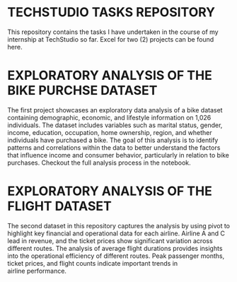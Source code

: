 # TECHSTUDIO TASKS REPOSITORY

This repository contains the tasks I have undertaken in the course of my internship at TechStudio so far. Excel for two (2) projects can be found here.

# EXPLORATORY ANALYSIS OF THE BIKE PURCHSE DATASET

The first project showcases an exploratory data analysis of a bike dataset containing demographic, economic, and lifestyle information on 1,026 individuals. 
The dataset includes variables such as marital status, gender, income, education, occupation, home ownership, region, and whether individuals have purchased a bike. 
The goal of this analysis is to identify patterns and correlations within the data to better understand the factors that influence income and consumer behavior,
particularly in relation to bike purchases. Checkout the full analysis process in the notebook.

# EXPLORATORY ANALYSIS OF THE FLIGHT DATASET

The second dataset in this repository captures the analysis by using pivot to highlight key financial and operational data for each airline. 
Airline A and C lead in revenue, and the ticket prices show significant variation across different routes. 
The analysis of average flight durations provides insights into the operational efficiency of different routes. 
Peak passenger months, ticket prices, and flight counts indicate important trends in airline performance.



